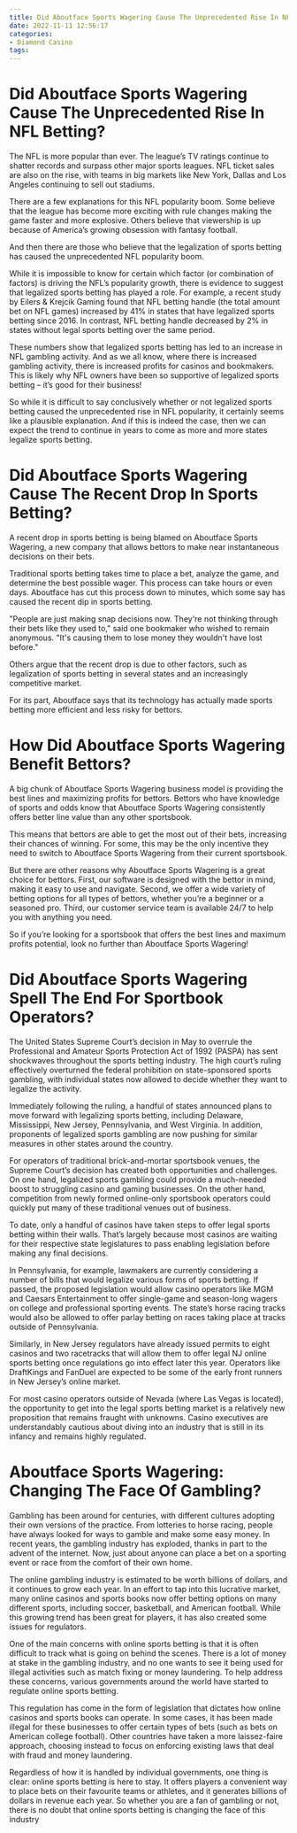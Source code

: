 ```yaml
---
title: Did Aboutface Sports Wagering Cause The Unprecedented Rise In NFL Betting
date: 2022-11-11 12:56:17
categories:
- Diamond Casino
tags:
---
```



#  Did Aboutface Sports Wagering Cause The Unprecedented Rise In NFL Betting?

The NFL is more popular than ever. The league’s TV ratings continue to shatter records and surpass other major sports leagues. NFL ticket sales are also on the rise, with teams in big markets like New York, Dallas and Los Angeles continuing to sell out stadiums.

There are a few explanations for this NFL popularity boom. Some believe that the league has become more exciting with rule changes making the game faster and more explosive. Others believe that viewership is up because of America’s growing obsession with fantasy football.

And then there are those who believe that the legalization of sports betting has caused the unprecedented NFL popularity boom.

While it is impossible to know for certain which factor (or combination of factors) is driving the NFL’s popularity growth, there is evidence to suggest that legalized sports betting has played a role. For example, a recent study by Eilers & Krejcik Gaming found that NFL betting handle (the total amount bet on NFL games) increased by 41% in states that have legalized sports betting since 2016. In contrast, NFL betting handle decreased by 2% in states without legal sports betting over the same period.

These numbers show that legalized sports betting has led to an increase in NFL gambling activity. And as we all know, where there is increased gambling activity, there is increased profits for casinos and bookmakers. This is likely why NFL owners have been so supportive of legalized sports betting – it’s good for their business!

So while it is difficult to say conclusively whether or not legalized sports betting caused the unprecedented rise in NFL popularity, it certainly seems like a plausible explanation. And if this is indeed the case, then we can expect the trend to continue in years to come as more and more states legalize sports betting.

#  Did Aboutface Sports Wagering Cause The Recent Drop In Sports Betting?

A recent drop in sports betting is being blamed on Aboutface Sports Wagering, a new company that allows bettors to make near instantaneous decisions on their bets.

Traditional sports betting takes time to place a bet, analyze the game, and determine the best possible wager. This process can take hours or even days. Aboutface has cut this process down to minutes, which some say has caused the recent dip in sports betting.

"People are just making snap decisions now. They're not thinking through their bets like they used to," said one bookmaker who wished to remain anonymous. "It's causing them to lose money they wouldn't have lost before."

Others argue that the recent drop is due to other factors, such as legalization of sports betting in several states and an increasingly competitive market.

For its part, Aboutface says that its technology has actually made sports betting more efficient and less risky for bettors.

#  How Did Aboutface Sports Wagering Benefit Bettors?

A big chunk of Aboutface Sports Wagering business model is providing the best lines and maximizing profits for bettors. Bettors who have knowledge of sports and odds know that Aboutface Sports Wagering consistently offers better line value than any other sportsbook. 

This means that bettors are able to get the most out of their bets, increasing their chances of winning. For some, this may be the only incentive they need to switch to Aboutface Sports Wagering from their current sportsbook.

But there are other reasons why Aboutface Sports Wagering is a great choice for bettors. First, our software is designed with the bettor in mind, making it easy to use and navigate. Second, we offer a wide variety of betting options for all types of bettors, whether you’re a beginner or a seasoned pro. Third, our customer service team is available 24/7 to help you with anything you need.

So if you’re looking for a sportsbook that offers the best lines and maximum profits potential, look no further than Aboutface Sports Wagering!

#  Did Aboutface Sports Wagering Spell The End For Sportbook Operators?

The United States Supreme Court’s decision in May to overrule the Professional and Amateur Sports Protection Act of 1992 (PASPA) has sent shockwaves throughout the sports betting industry. The high court’s ruling effectively overturned the federal prohibition on state-sponsored sports gambling, with individual states now allowed to decide whether they want to legalize the activity.

Immediately following the ruling, a handful of states announced plans to move forward with legalizing sports betting, including Delaware, Mississippi, New Jersey, Pennsylvania, and West Virginia. In addition, proponents of legalized sports gambling are now pushing for similar measures in other states around the country.

For operators of traditional brick-and-mortar sportsbook venues, the Supreme Court’s decision has created both opportunities and challenges. On one hand, legalized sports gambling could provide a much-needed boost to struggling casino and gaming businesses. On the other hand, competition from newly formed online-only sportsbook operators could quickly put many of these traditional venues out of business.

To date, only a handful of casinos have taken steps to offer legal sports betting within their walls. That’s largely because most casinos are waiting for their respective state legislatures to pass enabling legislation before making any final decisions.

In Pennsylvania, for example, lawmakers are currently considering a number of bills that would legalize various forms of sports betting. If passed, the proposed legislation would allow casino operators like MGM and Caesars Entertainment to offer single-game and season-long wagers on college and professional sporting events. The state’s horse racing tracks would also be allowed to offer parlay betting on races taking place at tracks outside of Pennsylvania.

Similarly, in New Jersey regulators have already issued permits to eight casinos and two racetracks that will allow them to offer legal NJ online sports betting once regulations go into effect later this year. Operators like DraftKings and FanDuel are expected to be some of the early front runners in New Jersey’s online market.

For most casino operators outside of Nevada (where Las Vegas is located), the opportunity to get into the legal sports betting market is a relatively new proposition that remains fraught with unknowns. Casino executives are understandably cautious about diving into an industry that is still in its infancy and remains highly regulated.

#  Aboutface Sports Wagering: Changing The Face Of Gambling?

Gambling has been around for centuries, with different cultures adopting their own versions of the practice. From lotteries to horse racing, people have always looked for ways to gamble and make some easy money. In recent years, the gambling industry has exploded, thanks in part to the advent of the internet. Now, just about anyone can place a bet on a sporting event or race from the comfort of their own home.

The online gambling industry is estimated to be worth billions of dollars, and it continues to grow each year. In an effort to tap into this lucrative market, many online casinos and sports books now offer betting options on many different sports, including soccer, basketball, and American football. While this growing trend has been great for players, it has also created some issues for regulators.

One of the main concerns with online sports betting is that it is often difficult to track what is going on behind the scenes. There is a lot of money at stake in the gambling industry, and no one wants to see it being used for illegal activities such as match fixing or money laundering. To help address these concerns, various governments around the world have started to regulate online sports betting.

This regulation has come in the form of legislation that dictates how online casinos and sports books can operate. In some cases, it has been made illegal for these businesses to offer certain types of bets (such as bets on American college football). Other countries have taken a more laissez-faire approach, choosing instead to focus on enforcing existing laws that deal with fraud and money laundering.

Regardless of how it is handled by individual governments, one thing is clear: online sports betting is here to stay. It offers players a convenient way to place bets on their favourite teams or athletes, and it generates billions of dollars in revenue each year. So whether you are a fan of gambling or not, there is no doubt that online sports betting is changing the face of this industry